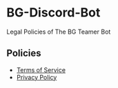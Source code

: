 # BG-Discord-Bot
Legal Policies of The BG Teamer Bot

## Policies

- [Terms of Service](./TERMS_OF_SERVICE.md)
- [Privacy Policy](./PRIVACY_POLICY.md)